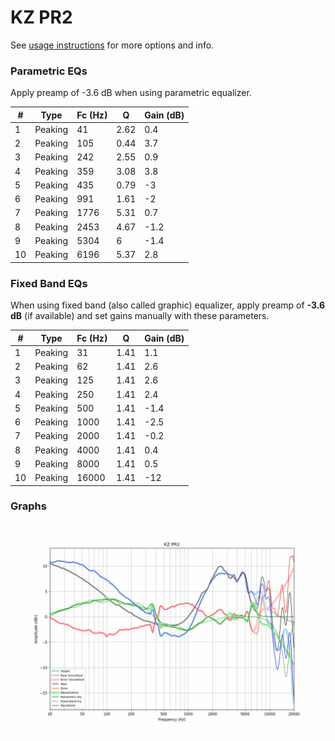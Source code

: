 # KZ PR2
See [usage instructions](https://github.com/jaakkopasanen/AutoEq#usage) for more options and info.

### Parametric EQs
Apply preamp of -3.6 dB when using parametric equalizer.

|   # | Type    |   Fc (Hz) |    Q |   Gain (dB) |
|-----|---------|-----------|------|-------------|
|   1 | Peaking |        41 | 2.62 |         0.4 |
|   2 | Peaking |       105 | 0.44 |         3.7 |
|   3 | Peaking |       242 | 2.55 |         0.9 |
|   4 | Peaking |       359 | 3.08 |         3.8 |
|   5 | Peaking |       435 | 0.79 |        -3   |
|   6 | Peaking |       991 | 1.61 |        -2   |
|   7 | Peaking |      1776 | 5.31 |         0.7 |
|   8 | Peaking |      2453 | 4.67 |        -1.2 |
|   9 | Peaking |      5304 | 6    |        -1.4 |
|  10 | Peaking |      6196 | 5.37 |         2.8 |

### Fixed Band EQs
When using fixed band (also called graphic) equalizer, apply preamp of **-3.6 dB** (if available) and set gains manually with these parameters.

|   # | Type    |   Fc (Hz) |    Q |   Gain (dB) |
|-----|---------|-----------|------|-------------|
|   1 | Peaking |        31 | 1.41 |         1.1 |
|   2 | Peaking |        62 | 1.41 |         2.6 |
|   3 | Peaking |       125 | 1.41 |         2.6 |
|   4 | Peaking |       250 | 1.41 |         2.4 |
|   5 | Peaking |       500 | 1.41 |        -1.4 |
|   6 | Peaking |      1000 | 1.41 |        -2.5 |
|   7 | Peaking |      2000 | 1.41 |        -0.2 |
|   8 | Peaking |      4000 | 1.41 |         0.4 |
|   9 | Peaking |      8000 | 1.41 |         0.5 |
|  10 | Peaking |     16000 | 1.41 |       -12   |

### Graphs
![](./KZ%20PR2.png)
